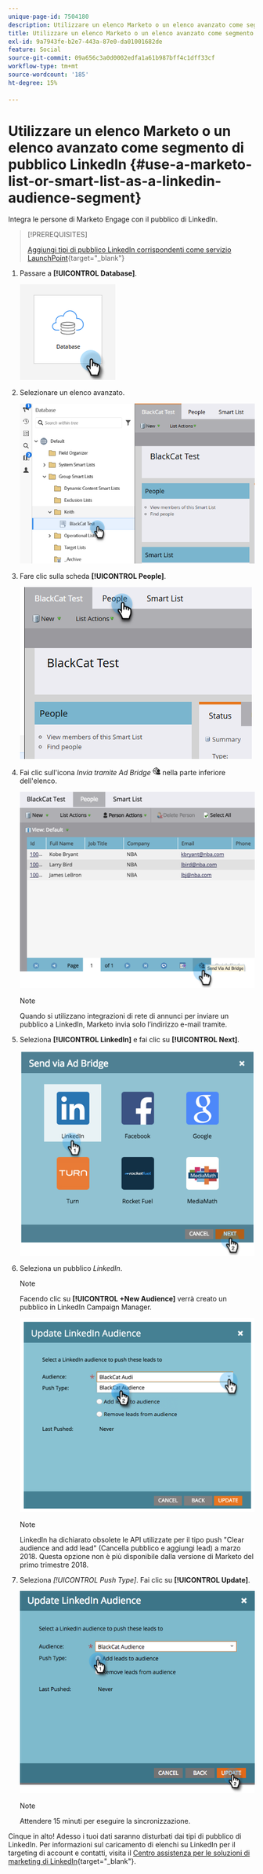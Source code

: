 ```yaml
---
unique-page-id: 7504180
description: Utilizzare un elenco Marketo o un elenco avanzato come segmento di pubblico LinkedIn - Documenti Marketo - Documentazione del prodotto
title: Utilizzare un elenco Marketo o un elenco avanzato come segmento di pubblico LinkedIn
exl-id: 9a7943fe-b2e7-443a-87e0-da01001682de
feature: Social
source-git-commit: 09a656c3a0d0002edfa1a61b987bff4c1dff33cf
workflow-type: tm+mt
source-wordcount: '185'
ht-degree: 15%

---
```


# Utilizzare un elenco Marketo o un elenco avanzato come segmento di pubblico LinkedIn {#use-a-marketo-list-or-smart-list-as-a-linkedin-audience-segment}

Integra le persone di Marketo Engage con il pubblico di LinkedIn.

>[!PREREQUISITES]
>
>[Aggiungi tipi di pubblico LinkedIn corrispondenti come servizio LaunchPoint](/help/marketo/product-docs/demand-generation/ad-network-integrations/add-linkedin-matched-audiences-as-a-launchpoint-service.md){target="_blank"}

1. Passare a **[!UICONTROL Database]**.

   ![](assets/list-as-a-linkedin-audience-segment-1.png)

1. Selezionare un elenco avanzato.

   ![](assets/list-as-a-linkedin-audience-segment-2.png)

1. Fare clic sulla scheda **[!UICONTROL People]**.

   ![](assets/list-as-a-linkedin-audience-segment-3.png)

1. Fai clic sull&#39;icona _Invia tramite Ad Bridge_ ![—](assets/icon-ad-bridge.png) nella parte inferiore dell&#39;elenco.

   ![](assets/list-as-a-linkedin-audience-segment-4.png)

   >[!NOTE]
   >
   >Quando si utilizzano integrazioni di rete di annunci per inviare un pubblico a LinkedIn, Marketo invia solo l’indirizzo e-mail tramite.

1. Seleziona **[!UICONTROL LinkedIn]** e fai clic su **[!UICONTROL Next]**.

   ![](assets/list-as-a-linkedin-audience-segment-5.png)

1. Seleziona un pubblico _LinkedIn_.

   >[!NOTE]
   >
   >Facendo clic su **[!UICONTROL +New Audience]** verrà creato un pubblico in LinkedIn Campaign Manager.

   ![](assets/list-as-a-linkedin-audience-segment-6.png)

   >[!NOTE]
   >
   >LinkedIn ha dichiarato obsolete le API utilizzate per il tipo push &quot;Clear audience and add lead&quot; (Cancella pubblico e aggiungi lead) a marzo 2018. Questa opzione non è più disponibile dalla versione di Marketo del primo trimestre 2018.

1. Seleziona _[!UICONTROL Push Type]_. Fai clic su **[!UICONTROL Update]**.

   ![](assets/list-as-a-linkedin-audience-segment-7.png)

   >[!NOTE]
   >
   >Attendere 15 minuti per eseguire la sincronizzazione.

Cinque in alto! Adesso i tuoi dati saranno disturbati dai tipi di pubblico di LinkedIn. Per informazioni sul caricamento di elenchi su LinkedIn per il targeting di account e contatti, visita il [Centro assistenza per le soluzioni di marketing di LinkedIn](https://www.linkedin.com/help/lms/answer/73938?query=ad%20segment){target="_blank"}.
